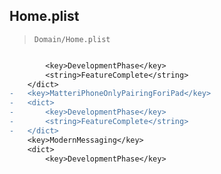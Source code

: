 ## Home.plist

> `Domain/Home.plist`

```diff

 		<key>DevelopmentPhase</key>
 		<string>FeatureComplete</string>
 	</dict>
-	<key>MatteriPhoneOnlyPairingForiPad</key>
-	<dict>
-		<key>DevelopmentPhase</key>
-		<string>FeatureComplete</string>
-	</dict>
 	<key>ModernMessaging</key>
 	<dict>
 		<key>DevelopmentPhase</key>

```
